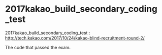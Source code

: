 # 2017kakao_build_secondary_coding_test 
2017kakao_build_secondary_coding_test : http://tech.kakao.com/2017/10/24/kakao-blind-recruitment-round-2/

The code that passed the exam.
